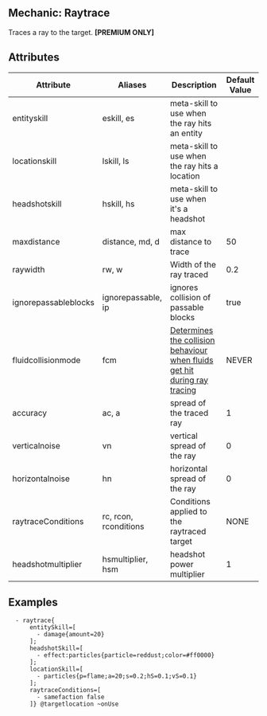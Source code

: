 Mechanic: Raytrace
---------------------

Traces a ray to the target. **[PREMIUM ONLY]**
 
Attributes
----------

| Attribute            | Aliases               | Description                                                                                                                                              | Default Value |
|----------------------|-----------------------|----------------------------------------------------------------------------------------------------------------------------------------------------------|---------------|
| entityskill          | eskill, es            | meta-skill to use when the ray hits an entity                                                                                                            |               |
| locationskill        | lskill, ls            | meta-skill to use when the ray hits a location                                                                                                           |               |
| headshotskill        | hskill, hs            | meta-skill to use when it's a headshot                                                                                                                   |               |
| maxdistance          | distance, md, d       | max distance to trace                                                                                                                                    | 50            |
| raywidth             | rw, w                 | Width of the ray traced                                                                                                                                  | 0.2           |      |
| ignorepassableblocks | ignorepassable, ip    | ignores collision of passable blocks                                                                                                                     | true          |
| fluidcollisionmode   | fcm                   | [Determines the collision behaviour when fluids get hit during ray tracing](https://hub.spigotmc.org/javadocs/spigot/org/bukkit/FluidCollisionMode.html) | NEVER         |
| accuracy             | ac, a                 | spread of the traced ray                                                                                                                                 | 1             |
| verticalnoise        | vn                    | vertical spread of the ray                                                                                                                               | 0             |
| horizontalnoise      | hn                    | horizontal spread of the ray                                                                                                                             | 0             |
| raytraceConditions   | rc, rcon, rconditions | Conditions applied to the raytraced target                                                                                                               | NONE          |
| headshotmultiplier   | hsmultiplier, hsm     | headshot power multiplier                                                                                                                                | 1             |

Examples
--------

```
  - raytrace{
      entitySkill=[
        - damage{amount=20}
      ];
      headshotSkill=[
        - effect:particles{particle=reddust;color=#ff0000}
      ];
      locationSkill=[
        - particles{p=flame;a=20;s=0.2;hS=0.1;vS=0.1}
      ];
      raytraceConditions=[
        - samefaction false
      ]} @targetlocation ~onUse
```